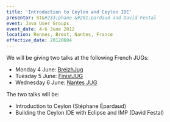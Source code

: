 ```yaml
---
title: 'Introduction to Ceylon and Ceylon IDE'
presentor: St&#233;phane &#201;pardaud and David Festal
event: Java User Groups
event_date: 4-6 June 2012
location: Rennes, Brest, Nantes, France
effective_date: 20120604
---
```

We will be giving two talks at the following French JUGs:

- Monday 4 June: [BreizhJug](http://www.breizhjug.org)
- Tuesday 5 June: [FinistJUG](http://finistjug.fr)
- Wednesday 6 June: [Nantes JUG](http://www.nantesjug.org)

The two talks will be:

- Introduction to Ceylon (Stéphane Épardaud)
- Building the Ceylon IDE with Eclipse and IMP (David Festal)
